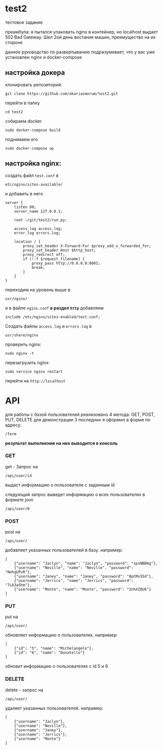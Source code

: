 # test2
тестовое задание

преамбула: я пытался упаковать nginx в контейнер, но localhost выдает 502 Bad Gateway. Шел 2ой день востания машин, преимущество на их стороне 

данное руководство по развертыванию подразумевает, что у вас уже установлен nginx и docker-compose

## настройка докера

клонировать репозиторий:
```
git clone https://github.com/akariasmorum/test2.git
```

перейти в папку
```
cd test2
```

собираем docker
```
sudo docker-compose build
```

поднимаем его
```
sudo docker-compose up
```

## настройка nginx:

создать файл `test.conf` в
```
etc/nginx/sites-available/
```

и добавить в него
```
server {
    listen 80;
    server_name 127.0.0.1;
 
    root ~/git/test2/run.py;
  
    access_log access.log;
    error_log errors.log;

    location / {
        proxy_set_header X-Forward-For $proxy_add_x_forwarded_for;
        proxy_set_header Host $http_host;
        proxy_redirect off;
        if (!-f $request_filename) {
            proxy_pass http://0.0.0.0:8001;
            break;
        }
    }
}
```
переходим на уровень выше в
```
usr/nginx/
```
и в файле `nginx.conf` **в раздел `http`** добавляем

```
include /etc/nginx/sites-enabled/test.conf;
```


Cоздать файлы `access.log` и `errors.log` в
```
usr/share/nginx
```

проверить nginx:
```
sudo nginx -t
```

перезагрузить nginx:
```
sudo service nginx restart
```

перейти на `http://localhost`


# API

для работы с базой пользователей реализовано 4 метода: GET, POST, PUT, DELETE
для демонстрации 3 последних я оформил в форме по адресу:

```
/form 
```
**результат выполнения на них выводится в консоль**

### GET
get - Запрос на 
```
/api/user/id 
```
выдаст информацию о пользователе с заданным id

следующий запрос выведет информацию о всех пользователях в формате json
```
/api/user/0 
```

### POST

post на
```
/api/user/
```
добавляет указанных пользователей в базу. например:
```
[
	{"username": "Jaclyn", "name": "Jaclyn", "password": "spsNBDKg"},
	{"username": "Neville", "name": "Neville", "password": "NehqUPvR"},
	{"username": "Janey", "name": "Janey", "password": "8pCMsS5d"},
	{"username": "Jerrics", "name": "Jerrics", "password": "7Lb3a5hm"},
	{"username": "Monte", "name": "Monte", "password": "2nhXZ8U6"}
]
```
### PUT
put на
```
/api/user/
```
обновляет информацию о пользователях. например:
```
[
	{"id": "5", "name": "Michelangelo"},
	{"id": "6", "name": "Donatello"}
]
```
обновит информацию о пользователях с id 5 и 6

### DELETE
delete - запрос на 
```
/api/user/
```
удаляет указанных пользователей. например:
```
[
	{"username": "Jaclyn"},
	{"username": "Neville"},
	{"username": "Janey"},
	{"username": "Jerrics"},
	{"username": "Monte"}
]
```
